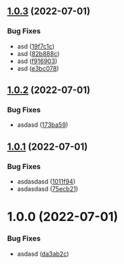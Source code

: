 ## [1.0.3](https://github.com/furiozo-ga/eapp/compare/v1.0.2...v1.0.3) (2022-07-01)


### Bug Fixes

* asd ([19f7c1c](https://github.com/furiozo-ga/eapp/commit/19f7c1c25b4d83e0e6511d73512dde4ca67f1248))
* asd ([82b888c](https://github.com/furiozo-ga/eapp/commit/82b888c6fb245c08a7143de6e45ea8f22054c04e))
* asd ([f916903](https://github.com/furiozo-ga/eapp/commit/f916903c7b5692b44b4400516ac3f91bcda60563))
* asd ([e3bc078](https://github.com/furiozo-ga/eapp/commit/e3bc078b88b9c81f15b36c3bc53d067545bc2e92))

## [1.0.2](https://github.com/furiozo-ga/eapp/compare/v1.0.1...v1.0.2) (2022-07-01)


### Bug Fixes

* asdasd ([173ba59](https://github.com/furiozo-ga/eapp/commit/173ba59f152cab4baf21aea2cc0caecb070954ac))

## [1.0.1](https://github.com/furiozo-ga/eapp/compare/v1.0.0...v1.0.1) (2022-07-01)


### Bug Fixes

* asdasdasd ([1011f94](https://github.com/furiozo-ga/eapp/commit/1011f947aac660fb796bfc1b21004fe722804e65))
* asdasdasd ([75ecb21](https://github.com/furiozo-ga/eapp/commit/75ecb2197c0d4c41d1819605acb67059765fc4e5))

# 1.0.0 (2022-07-01)


### Bug Fixes

* asdasd ([da3ab2c](https://github.com/furiozo-ga/eapp/commit/da3ab2c3b2bbe95643f98a807fd2ca4e2bb7bf40))
